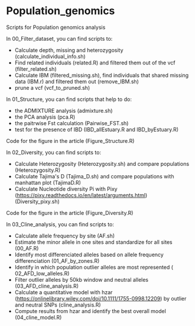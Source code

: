 # Population_genomics
Scripts for Population genomics analysis

In 00_Filter_dataset, you can find scripts to:
- Calculate depth, missing and heterozygosity (calculate_individual_info.sh)
- Find related individuals (related.R) and filtered them out of the vcf (filter_related.sh)
- Calculate IBM (filtered_missing.sh), find individuals that shared missing data (IBM.r) and filtered them out (remove_IBM.sh)
- prune a vcf (vcf_to_pruned.sh)

In 01_Structure, you can find scripts that help to do:
- the ADMIXTURE analysis (admixture.sh)
- the PCA analysis (pca.R)
- the paitrwise Fst calculation (Pairwise_FST.sh)
- test for the presence of IBD (IBD_allEstuary.R and IBD_byEstuary.R)

Code for the figure in the article (Figure_Structure.R)

In 02_Diversity, you can find scripts to:
- Calculate Heterozygosity (Heterozygosity.sh) and compare populations (Heterozygosity.R)
- Calculate Tajima's D (Tajima_D.sh) and compare populations with manhattan plot (TajimaD.R)
- Calculate Nucleotide diversity Pi with Pixy (https://pixy.readthedocs.io/en/latest/arguments.html) (Diversity_pixy.sh)

Code for the figure in the article (Figure_Diversity.R)

In 03_Cline_analysis, you can find scripts to:
- Calculate allele frequency by site (AF.sh)
- Estimate the minor allele in one sites and standardize for all sites (00_AF.R)
- Identify most differenciated alleles based on allele frequency differenciation (01_AF_by_zones.R)
- Identify in which population outlier alleles are most represented ( 02_AFD_low_alleles.R)
- Filter outlier alleles by 50kb window and neutral alleles (03_AFD_cline_analysis.R)
- Calculate a quantitative model with hzar (https://onlinelibrary.wiley.com/doi/10.1111/1755-0998.12209) by outlier and neutral SNPs (cline_analysis.R)
- Compute results from hzar and identify the best overall model (04_cline_model.R)
